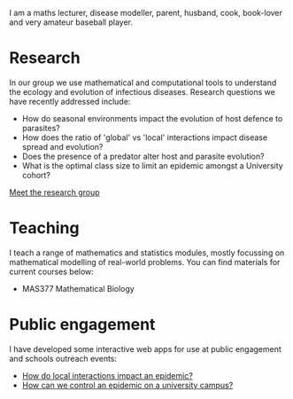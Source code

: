 I am a maths lecturer, disease modeller, parent, husband, cook, book-lover and very amateur baseball player.

# Research

In our group we use mathematical and computational tools to understand the ecology and evolution of infectious diseases. Research questions we have recently addressed include:

* How do seasonal environments impact the evolution of host defence to parasites?
* How does the ratio of 'global' vs 'local' interactions impact disease spread and evolution?
* Does the presence of a predator alter host and parasite evolution?
* What is the optimal class size to limit an epidemic amongst a University cohort?

[Meet the research group](/people)

# Teaching

I teach a range of mathematics and statistics modules, mostly focussing on mathematical modelling of real-world problems. You can find materials for current courses below:

* MAS377 Mathematical Biology

# Public engagement

I have developed some interactive web apps for use at public engagement and schools outreach events:

* [How do local interactions impact an epidemic?](bit.ly/local_pi)
* [How can we control an epidemic on a university campus?](bit.ly/epi_uni_app)
